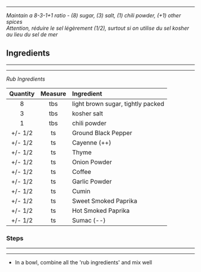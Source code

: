 
---
*Maintain a 8-3-1+1 ratio - (8) sugar, (3) salt, (1) chili powder, (+1) other spices*  
*Attention, réduire le sel légèrement (1/2), surtout si on utilise du sel kosher au lieu du sel de mer*

## Ingredients
---
---
*Rub Ingredients*  

| **Quantity** | **Measure** | **Ingredient**                    |
| :----------: | :---------: | :-------------------------------- |
|      8       |     tbs     | light brown sugar, tightly packed |
|      3       |     tbs     | kosher salt                       |
|      1       |     tbs     | chili powder                      |
|   +/- 1/2    |     ts      | Ground Black Pepper               |
|   +/- 1/2    |     ts      | Cayenne (++)                      |
|   +/- 1/2    |     ts      | Thyme                             |
|   +/- 1/2    |     ts      | Onion Powder                      |
|   +/- 1/2    |     ts      | Coffee                            |
|   +/- 1/2    |     ts      | Garlic Powder                     |
|   +/- 1/2    |     ts      | Cumin                             |
|   +/- 1/2    |     ts      | Sweet Smoked Paprika              |
|   +/- 1/2    |     ts      | Hot Smoked Paprika                |
|   +/- 1/2    |     ts      | Sumac (--)                        |


### Steps
---
---
- In a bowl, combine all the 'rub ingredients' and mix well